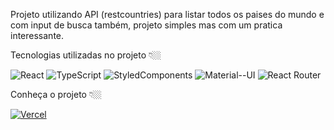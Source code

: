 Projeto utilizando API (restcountries) para listar todos os paises do mundo e com input de busca também, projeto simples mas com um pratica interessante.

Tecnologias utilizadas no projeto 👇🏼

![React](https://img.shields.io/badge/React-20232A?style=for-the-badge&logo=react&logoColor=61DAFB)
![TypeScript](https://img.shields.io/badge/TypeScript-007ACC?style=for-the-badge&logo=typescript&logoColor=white)
![StyledComponents](https://img.shields.io/badge/styled--components-DB7093?style=for-the-badge&logo=styled-components&logoColor=white)
![Material--UI](https://img.shields.io/badge/Material--UI-0081CB?style=for-the-badge&logo=material-ui&logoColor=white)
![React Router](https://img.shields.io/badge/React_Router-CA4245?style=for-the-badge&logo=react-router&logoColor=white)

Conheça o projeto 👇🏼

[![Vercel](https://img.shields.io/badge/Vercel-000000?style=for-the-badge&logo=vercel&logoColor=white)](https://search-countries-seven.vercel.app/)
